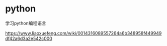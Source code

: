 # python
学习python编程语言

https://www.liaoxuefeng.com/wiki/0014316089557264a6b348958f449949df42a6d3a2e542c000
